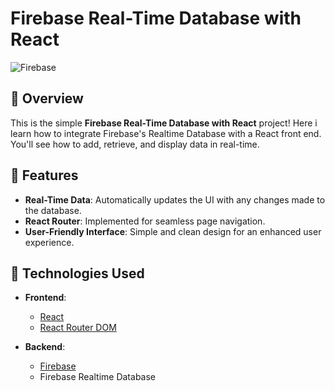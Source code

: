 # Firebase Real-Time Database with React

![Firebase](https://firebase.google.com/downloads/brand-guidelines/PNG/logo-vertical.png)

## 📖 Overview

This is the simple **Firebase Real-Time Database with React** project! Here i learn how to integrate Firebase's Realtime Database with a React front end. You'll see how to add, retrieve, and display data in real-time.

## 🚀 Features

- **Real-Time Data**: Automatically updates the UI with any changes made to the database.
- **React Router**: Implemented for seamless page navigation.
- **User-Friendly Interface**: Simple and clean design for an enhanced user experience.

## 🔧 Technologies Used

- **Frontend**: 
  - [React](https://reactjs.org/)
  - [React Router DOM](https://reactrouter.com/)

- **Backend**:
  - [Firebase](https://firebase.google.com/)
  - Firebase Realtime Database

